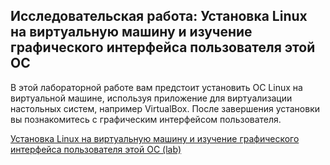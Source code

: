 <!-- 13.6.1 -->
## Исследовательская работа: Установка Linux на виртуальную машину и изучение графического интерфейса пользователя этой ОС

В этой лабораторной работе вам предстоит установить ОС Linux на виртуальной машине, используя приложение для виртуализации настольных систем, например VirtualBox. После завершения установки вы познакомитесь с графическим интерфейсом пользователя.

[Установка Linux на виртуальную машину и изучение графического интерфейса пользователя этой ОС (lab)](./assets/13.6.1-lab---install-linux-in-a-virtual-machine-and-explore-the-gui_ru-RU.pdf)